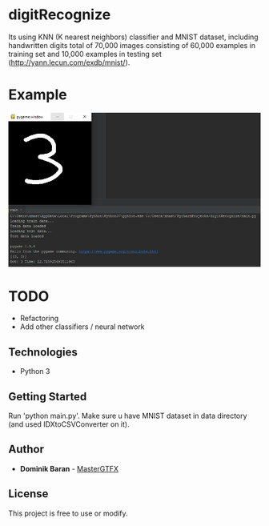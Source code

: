 # digitRecognize
Its using KNN (K nearest neighbors) classifier and MNIST dataset, including handwritten digits total of 70,000 images consisting of 60,000 examples in training set and 10,000 examples in testing set (http://yann.lecun.com/exdb/mnist/).

# Example
![shop example](example.png?raw=true "Example")

# TODO
- Refactoring
- Add other classifiers / neural network

## Technologies
- Python 3

## Getting Started
Run 'python main.py'. Make sure u have MNIST dataset in data directory (and used IDXtoCSVConverter on it).
## Author
* **Dominik Baran** - [MasterGTFX](https://github.com/MasterGTFX)

## License
This project is free to use or modify.
